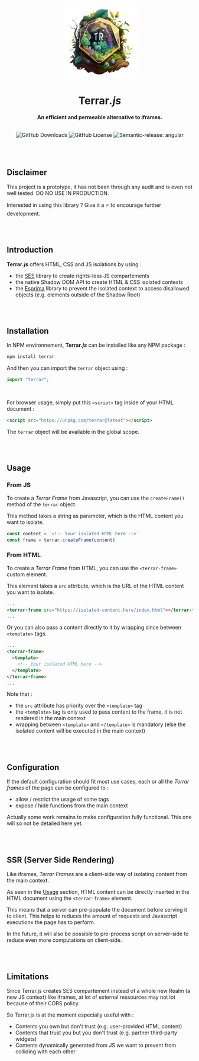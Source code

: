 <p align="center">
    <img width="200" src="static/logo.png" alt="Tulipe logo">
</p>

<h1 align="center">Terrar<i>.js</i></h1>
<p align="center"><b>An efficient and permeable alternative to iframes.</b></p>

<br>

<div align="center">
	<!--<img alt="GitHub Workflow Status" src="https://img.shields.io/github/actions/workflow/status/LilaRest/terrar/semantic-release.yml">-->
	<img alt="GitHub Downloads" src="https://img.shields.io/github/downloads/LilaRest/terrar/total?color=%23ddccef">
	<img alt="GitHub License" src="https://img.shields.io/github/license/LilaRest/terrar?color=%235588ff">
	<img alt="Semantic-release: angular" src="https://img.shields.io/badge/semantic--release-angular-e10079?logo=semantic-release">
</div>

<br>


<br>
<br>

## Disclaimer
This project is a prototype, it has not been through any audit and is even not well tested. DO NO USE IN PRODUCTION.

Interested in using this library ? Give it a ⭐ to encourage further development.

<br>
<br>

## Introduction
**Terrar<i>.js</i>** offers HTML, CSS and JS isolations by using :
- the [SES](https://github.com/endojs/endo/tree/master/packages/ses#readme) library to create rights-less JS compartements
- the native Shadow DOM API to create HTML & CSS isolated contexts
- the [Esprima](https://github.com/jquery/esprima) library to prevent the isolated context to access disallowed objects (e.g. elements outside of the Shadow Root)

<br>
<br>

## Installation
In NPM environnement, **Terrar<i>.js</i>** can be installed like any NPM package :
```bash
npm install terrar
```
And then you can import the `terrar` object using :
```js
import "terrar";
```
<br>

For browser usage, simply put this `<script>` tag inside of your HTML document :
```html
<script src="https://unpkg.com/terrar@latest"></script>
```
The `terrar` object will be available in the global scope.

<br>
<br>

## Usage

### From JS
To create a _Terrar Frame_ from Javascript, you can use the `createFrame()` method of the `terrar` object.

This method takes a string as parameter, which is the HTML content you want to isolate.
```js
const content = `<!-- Your isolated HTML here -->`
const frame = terrar.createFrame(content)
```

### From HTML
To create a _Terrar Frame_ from HTML, you can use the `<terrar-frame>` custom element.

This element takes a `src` attribute, which is the URL of the HTML content you want to isolate.
```html
...
<terrar-frame src="https://isolated-content.here/index.html"></terrar-frame>
...
```

Or you can also pass a content directly to it by wrapping since between `<template>` tags.
```html
...
<terrar-frame>
  <template>
    <!-- Your isolated HTML here -->
  </template>
</terrar-frame>
...
```
Note that :
- the `src` attribute has priority over the `<template>` tag
- the `<template>` tag is only used to pass content to the frame, it is not rendered in the main context
- wrapping between `<template>` and `</template>` is mandatory (else the isolated content will be executed in the main context)

<br>
<br>

## Configuration
If the default configuration should fit most use cases, each or all the _Terrar frames_ of the page can be configured to :
- allow / restrict the usage of some tags
- expose / hide functions from the main context

Actually some work remains to make configuration fully functional. This one will so not be detailed here yet.

<br>
<br>

## SSR (Server Side Rendering)
Like iframes, _Terrar Frames_ are a client-side way of isolating content from the main context. 

As seen in the [Usage](#Usage) section, HTML content can be directly inserted in the HTML document using the `<terrar-frame>` element.

This means that a server can pre-populate the document before serving it to client. This helps to reduces the amount of requests and Javascript executionx the page has to perform.

In the future, it will also be possible to pre-process script on server-side to reduce even more computations on client-side.

<br>
<br>

## Limitations
Since Terrar.js creates SES compartement instead of a whole new Realm (a new JS context) like iframes, at lot of external ressources may not lot because of their CORS policy.

So Terrar.js is at the moment especially useful with :
- Contents you own but don't trust (e.g. user-provided HTML content)
- Contents that trust you but you don't trust (e.g. partner third-party widgets)
- Contents dynamically generated from JS we want to prevent from colliding with each other
